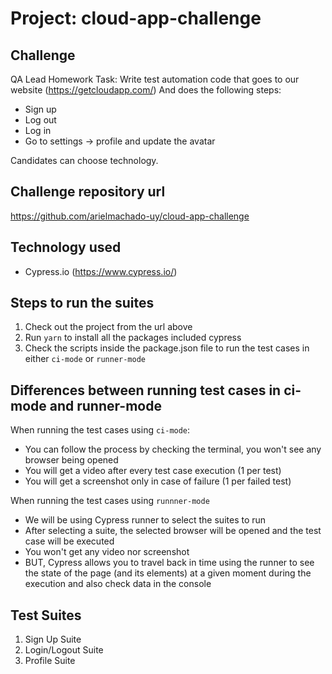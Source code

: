 # Project: cloud-app-challenge

## Challenge

QA Lead Homework Task:
Write test automation code that goes to our website (https://getcloudapp.com/)
And does the following steps:
- Sign up
- Log out
- Log in
- Go to settings -> profile and update the avatar

Candidates can choose technology.

## Challenge repository url
https://github.com/arielmachado-uy/cloud-app-challenge
## Technology used
- Cypress.io (https://www.cypress.io/)

## Steps to run the suites
1. Check out the project from the url above
2. Run `yarn` to install all the packages included cypress
3. Check the scripts inside the package.json file to run the test cases in either `ci-mode` or `runner-mode` 

## Differences between running test cases in ci-mode and runner-mode
When running the test cases using `ci-mode`:
  - You can follow the process by checking the terminal, you won't see any browser being opened
  - You will get a video after every test case execution (1 per test)
  - You will get a screenshot only in case of failure (1 per failed test)

When running the test cases using `runnner-mode`
  - We will be using Cypress runner to select the suites to run
  - After selecting a suite, the selected browser will be opened and the test case will be executed
  - You won't get any video nor screenshot 
  - BUT, Cypress allows you to travel back in time using the runner to see the state of the page (and its elements) at a given moment during the execution and also check data in the console

## Test Suites
1. Sign Up Suite
2. Login/Logout Suite
3. Profile Suite